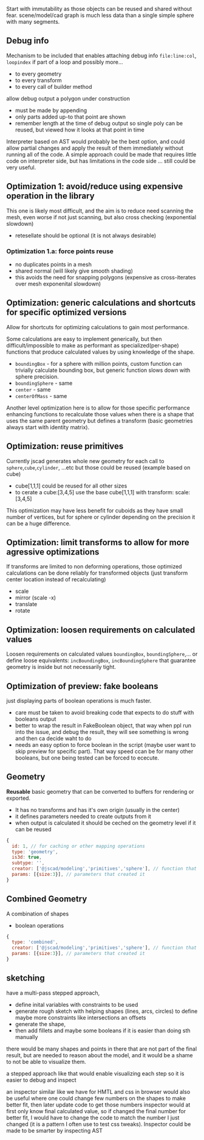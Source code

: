 

Start with immutability as those objects can be reused and shared without fear.
scene/model/cad graph is much less data than a single simple sphere with many segments.



## Debug info

Mechanism to be included that enables attaching debug info `file:line:col`, `loopindex` if part of a loop and possibly more...

- to every geometry
- to every transform
- to every call of builder method

allow debug output a polygon under construction 
 - must be  made by appending 
 - only parts added up-to that point are shown
 - remember length at the time of debug output so single poly can be reused, but viewed how it looks at that point in time
 
Interpreter based on AST would probably be the best option, and could allow partial changes and apply the result of them immediately without running all of the code. A simple approach could be made that requires little code on interpreter side, but has limitations in the code side ... still could be very useful.

## Optimization 1: avoid/reduce using expensive operation in the library
This one is likely most difficult, and the aim is to reduce need scanning the mesh, even worse if not just scanning,
but also cross checking (exponential slowdown)

 - retesellate should be optional (it is not always desirable)

### Optimization 1.a: force points reuse

 - no duplicates points in a mesh 
 - shared normal (will likely give smooth shading)
 - this avoids the need for snapping polygons (expensive as cross-iterates over mesh exponenital slowdown)

## Optimization: generic calculations and shortcuts for specific optimized versions
Allow for shortcuts for optimizing calculations to gain most performance. 

Some calculations are easy to implement generically, but then difficult/impossible to make as performant as 
specialized(per-shape) functions that produce calculated values by using knowledge of the shape.

 - `boundingBox` - for a sphere with million points, custom function can trivially calculate
   bounding box, but generic function slows down with sphere precision.
 - `boundingSphere` - same
 - `center` - same
 - `centerOfMass` - same

Another level optimization here is to allow for those specific performance enhancing functions to recalculate
those values when there is a shape that uses the same parent geometry but defines a transform (basic geometries always start with identity matrix).

## Optimization: reuse primitives

Currently jscad generates whole new geometry for each call to `sphere`,`cube`,`cylinder`, ...etc but those could be reused (example based on cube)

- cube[1,1,1] could be reused for all other sizes
- to cerate a cube:[3,4,5] use the base cube[1,1,1] with transform: scale:[3,4,5]

This optimization may have less benefit for cuboids as they have small number of vertices, but for sphere or cylinder depending on the precision it can be a huge difference.

## Optimization: limit transforms to allow for more agressive optimizations
If transforms are limited to non deforming operations, those optimized calculations can
be done reliably for transformed objects (just transform center location instead of recalculating)

 - scale
 - mirror (scale -x)
 - translate
 - rotate

## Optimization: loosen requirements on calculated values
Loosen requirements on calculated values `boundingBox`, `boundingSphere`,... or define loose
equivalents: `incBoundingBox`, `incBoundingSphere` that guarantee geometry is inside but not 
necessarily tight.

## Optimization of preview: fake booleans
just displaying parts of boolean operations is much faster.

 - care must be taken to avoid breaking code that expects to do stuff with booleans output
 - better to wrap the result in FakeBoolean object, that way when ppl run into the issue, and debug 
   the result, they will see something is wrong and then ca decide waht to do
 - needs an easy option to force boolean in the script (maybe user want to skip preview for specific part).
   That way speed ccan be for many other booleans, but one being tested can be forced to ececute.

## Geometry 

**Reusable**  basic geometry that can be converted to buffers for rendering or exported.
 - It has no transforms and has it's own origin (usually in the center)
 - it defines parameters needed to create outputs from it
 - when output is calculated it should be ceched on the geometry level if it can be reused
```js
{
  id: 1, // for caching or other mapping operations
  type: 'geometry',
  is3d: true,
  subtype: '',
  creator: ['@jscad/modeling','primitives','sphere'], // function that creates the geometry
  params: [{size:3}], // parameters that created it
}
```

## Combined Geometry
A combination of shapes
 - boolean operations 

```js
{
  type: 'combined',
  creator: ['@jscad/modeling','primitives','sphere'], // function that creates the geometry
  params: [{size:3}], // parameters that created it
}
```

## sketching
have a multi-pass stepped approach,  
 - define inital variables with constraints to be used 
 - generate rough sketch with helping shapes (lines, arcs, circles) to define maybe more constraints like intersections an offsets
-  generate the shape, 
 - then add fillets and maybe some booleans if it is easier than doing sth manually

there would be many shapes and points in there that are not part of the final result, but are needed to reason about the model, and it would be a shame to not be able to visualize them.

a stepped approach like that would enable visualizing each step so it is easier to debug and inspect

an inspector similar like we have for HMTL and css in browser would also be useful where one could change few numbers on the shapes to make better fit, then later update code to get those numbers 
inspector would at first only know final calculated value, so if changed the final number for better fit, I would have to change the code to match the number I just changed (it is a pattern I often use to test css tweaks).
Inspector could be made to be smarter by inspecting AST
